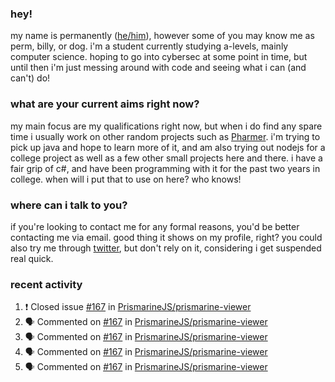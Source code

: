 ### hey!
my name is permanently ([he/him](https://pronoun.is/he)), however some of you may know me as perm, billy, or dog. i'm a student currently studying a-levels, mainly computer science. hoping to go into cybersec at some point in time, but until then i'm just messing around with code and seeing what i can (and can't) do!

### what are your current aims right now?
my main focus are my qualifications right now, but when i do find any spare time i usually work on other random projects such as [Pharmer](https://github.com/Permanently/Pharmer). i'm trying to pick up java and hope to learn more of it, and am also trying out nodejs for a college project as well as a few other small projects here and there. i have a fair grip of c#, and have been programming with it for the past two years in college. when will i put that to use on here? who knows!

### where can i talk to you?
if you're looking to contact me for any formal reasons, you'd be better contacting me via email. good thing it shows on my profile, right? you could also try me through [twitter](https://twitter.com/femboyperm), but don't rely on it, considering i get suspended real quick.

### recent activity
<!--START_SECTION:activity-->
1. ❗️ Closed issue [#167](https://github.com/PrismarineJS/prismarine-viewer/issues/167) in [PrismarineJS/prismarine-viewer](https://github.com/PrismarineJS/prismarine-viewer)
2. 🗣 Commented on [#167](https://github.com/PrismarineJS/prismarine-viewer/issues/167) in [PrismarineJS/prismarine-viewer](https://github.com/PrismarineJS/prismarine-viewer)
3. 🗣 Commented on [#167](https://github.com/PrismarineJS/prismarine-viewer/issues/167) in [PrismarineJS/prismarine-viewer](https://github.com/PrismarineJS/prismarine-viewer)
4. 🗣 Commented on [#167](https://github.com/PrismarineJS/prismarine-viewer/issues/167) in [PrismarineJS/prismarine-viewer](https://github.com/PrismarineJS/prismarine-viewer)
5. 🗣 Commented on [#167](https://github.com/PrismarineJS/prismarine-viewer/issues/167) in [PrismarineJS/prismarine-viewer](https://github.com/PrismarineJS/prismarine-viewer)
<!--END_SECTION:activity-->

